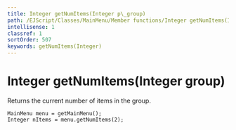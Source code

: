 ```yaml
---
title: Integer getNumItems(Integer p\_group)
path: /EJScript/Classes/MainMenu/Member functions/Integer getNumItems(Integer p_group)
intellisense: 1
classref: 1
sortOrder: 507
keywords: getNumItems(Integer)
---
```


# Integer getNumItems(Integer group)

Returns the current number of items in the group.

```crmscript
MainMenu menu = getMainMenu();
Integer nItems = menu.getNumItems(2);
```

